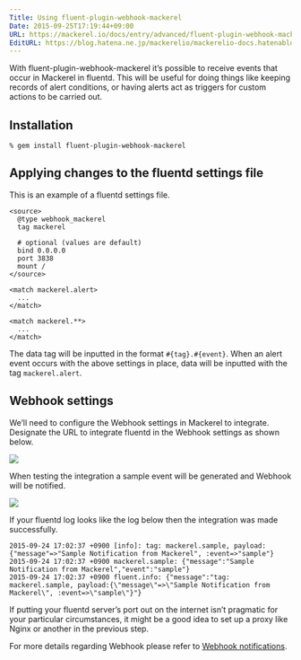```yaml
---
Title: Using fluent-plugin-webhook-mackerel
Date: 2015-09-25T17:19:44+09:00
URL: https://mackerel.io/docs/entry/advanced/fluent-plugin-webhook-mackerel
EditURL: https://blog.hatena.ne.jp/mackerelio/mackerelio-docs.hatenablog.mackerel.io/atom/entry/6653458415122580019
---
```


With fluent-plugin-webhook-mackerel it’s possible to receive events that occur in Mackerel in fluentd. This will be useful for doing things like keeping records of alert conditions, or having  alerts act as triggers for custom actions to be carried out.

## Installation

```
% gem install fluent-plugin-webhook-mackerel
```

## Applying changes to the fluentd settings file 

This is an example of a fluentd settings file.

```
<source>
  @type webhook_mackerel
  tag mackerel

  # optional (values are default)
  bind 0.0.0.0
  port 3838
  mount /
</source>

<match mackerel.alert>
  ...
</match>

<match mackerel.**>
  ...
</match>

```

The data tag will be inputted in the format `#{tag}.#{event}`. When an alert event occurs with the above settings in place, data will be inputted with the tag `mackerel.alert`. 

## Webhook settings

We’ll need to configure the Webhook settings in Mackerel to integrate. Designate the URL to integrate fluentd in the Webhook settings as shown below.

![](https://cdn-ak.f.st-hatena.com/images/fotolife/m/mackerelio/20150924/20150924141326.png)

When testing the integration a sample event will be generated and Webhook will be notified.

![](https://cdn-ak.f.st-hatena.com/images/fotolife/m/mackerelio/20150924/20150924170450.png)

If your fluentd log looks like the log below then the integration was made successfully.

```
2015-09-24 17:02:37 +0900 [info]: tag: mackerel.sample, payload:{"message"=>"Sample Notification from Mackerel", :event=>"sample"}
2015-09-24 17:02:37 +0900 mackerel.sample: {"message":"Sample Notification from Mackerel","event":"sample"}
2015-09-24 17:02:37 +0900 fluent.info: {"message":"tag: mackerel.sample, payload:{\"message\"=>\"Sample Notification from Mackerel\", :event=>\"sample\"}"}
```

If putting your fluentd server’s port out on the internet isn’t pragmatic for your particular circumstances, it might be a good idea to set up a proxy like Nginx or another in the previous step.

For more details regarding Webhook please refer to [Webhook notifications](https://mackerel.io/docs/entry/howto/alerts/webhook).
